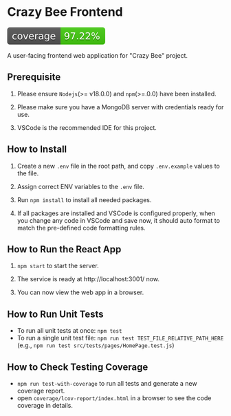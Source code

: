 # Crazy Bee Frontend

![Coverage](./coverage-badge.svg)

A user-facing frontend web application for "Crazy Bee" project.

## Prerequisite

1. Please ensure `Nodejs`(>= v18.0.0) and `npm`(>=.0.0) have been installed.

2. Please make sure you have a MongoDB server with credentials ready for use.

3. VSCode is the recommended IDE for this project.

## How to Install

1. Create a new `.env` file in the root path, and copy `.env.example` values to the file.

2. Assign correct ENV variables to the `.env` file.

3. Run `npm install` to install all needed packages.

4. If all packages are installed and VSCode is configured properly, when you change any code in VSCode and save now, it should auto format to match the pre-defined code formatting rules.

## How to Run the React App

1. `npm start` to start the server.

2. The service is ready at http://localhost:3001/ now.

3. You can now view the web app in a browser.

## How to Run Unit Tests

- To run all unit tests at once: `npm test`
- To run a single unit test file: `npm run test TEST_FILE_RELATIVE_PATH_HERE` (e.g., `npm run test src/tests/pages/HomePage.test.js`)

## How to Check Testing Coverage

- `npm run test-with-coverage` to run all tests and generate a new coverage report.
- open `coverage/lcov-report/index.html` in a browser to see the code coverage in details.
